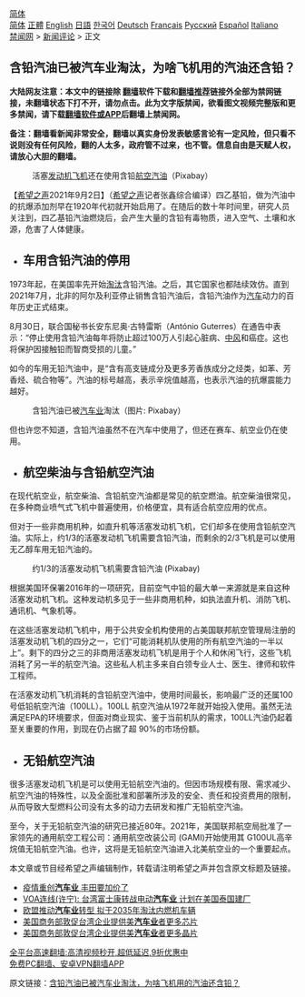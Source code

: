  <!-- 面包屑导航 --> <div class="breadcrumb"><!-- GTranslate: https://gtranslate.io/ -->  <div class="switcher notranslate">  <div class="selected">  <a href="#" onclick="return false;"> 简体</a>  </div>  <div class="option">  <a href="https://www.bannedbook.org" onclick="doGTranslate('zh-CN|zh-CN');jQuery('div.switcher div.selected a').html(jQuery(this).html());return false;" title="简体中文" class="nturl selected"> 简体</a>  <a href="https://www.bannedbook.org/zh-tw/" onclick="doGTranslate('zh-CN|zh-TW');jQuery('div.switcher div.selected a').html(jQuery(this).html());return false;" title="繁體中文" class="nturl"> 正體</a>  <a href="https://www.bannedbook.org/en/" onclick="doGTranslate('zh-CN|en');jQuery('div.switcher div.selected a').html(jQuery(this).html());return false;" title="English" class="nturl"> English</a>  <a href="https://www.bannedbook.org/ja/" onclick="doGTranslate('zh-CN|ja');jQuery('div.switcher div.selected a').html(jQuery(this).html());return false;" title="日本語" class="nturl"> 日語</a>  <a href="https://www.bannedbook.org/ko/" onclick="doGTranslate('zh-CN|ko');jQuery('div.switcher div.selected a').html(jQuery(this).html());return false;" title="한국어" class="nturl"> 한국어</a>  <a href="https://www.bannedbook.org/de/" onclick="doGTranslate('zh-CN|de');jQuery('div.switcher div.selected a').html(jQuery(this).html());return false;" title="Deutsch" class="nturl"> Deutsch</a>  <a href="https://www.bannedbook.org/fr/" onclick="doGTranslate('zh-CN|fr');jQuery('div.switcher div.selected a').html(jQuery(this).html());return false;" title="Français" class="nturl"> Français</a>  <a href="https://www.bannedbook.org/ru/" onclick="doGTranslate('zh-CN|ru');jQuery('div.switcher div.selected a').html(jQuery(this).html());return false;" title="Русский" class="nturl"> Русский</a>  <a href="https://www.bannedbook.org/es/" onclick="doGTranslate('zh-CN|es');jQuery('div.switcher div.selected a').html(jQuery(this).html());return false;" title="Español" class="nturl"> Español</a>  <a href="https://www.bannedbook.org/it/" onclick="doGTranslate('zh-CN|it');jQuery('div.switcher div.selected a').html(jQuery(this).html());return false;" title="Italiano" class="nturl"> Italiano</a>  </div>  </div>      <div class='breadcrumb-sub'><!-- Breadcrumb NavXT 6.3.0 --> <a href="https://www.bannedbook.org/" class="home">禁闻网</a> &gt; <a href="https://www.bannedbook.org/bnews/comments/" class="category">新闻评论</a> &gt; 正文</div></div><h2>含铅汽油已被汽车业淘汰，为啥飞机用的汽油还含铅？</h2> <p class="notice"><b>大陆网友注意：本文中的链接除 <a href="https://github.com/bannedbook/fanqiang" >翻墙</a>软件下载和<a href="https://github.com/killgcd/justmysocks/blob/master/README.md">翻墙推荐</a>链接外全部为禁网链接，未翻墙状态下打不开，请勿点击。此为文字版禁闻，欲看图文视频完整版和更多禁闻，请下载<a href="https://github.com/bannedbook/fanqiang">翻墙软件或APP</a>后翻墙上禁闻网。</p><p>备注：翻墙看新闻非常安全，翻墙以真实身份发表敏感言论有一定风险，但只看不说则没有任何风险，翻的人太多，政府管不过来，也不管。信息自由是天赋人权，请放心大胆的翻墙。</b></p>  <div class="entry"> <figure> <p><figcaption>活塞<a href="https://www.bannedbook.org/bnews/tag/%e5%8f%91%e5%8a%a8%e6%9c%ba/" class="st_tag internal_tag" rel="tag" title="标签 发动机 下的日志">发动机</a><a href="https://www.bannedbook.org/bnews/tag/%e9%a3%9e%e6%9c%ba/" class="st_tag internal_tag" rel="tag" title="标签 飞机 下的日志">飞机</a>还在使用含铅<a href="https://www.bannedbook.org/bnews/tag/%E8%88%AA%E7%A9%BA/" class="st_tag internal_tag" rel="tag" title="标签 航空 下的日志">航空</a><a href="https://www.bannedbook.org/bnews/tag/%e6%b1%bd%e6%b2%b9/" class="st_tag internal_tag" rel="tag" title="标签 汽油 下的日志">汽油</a>（Pixabay） </figcaption></figure> <p>【<span class='wp_keywordlink_affiliate'><a href="https://www.soundofhope.org" title="希望之声" target="_blank">希望之声</a></span>2021年9月2日】（<a href="https://www.bannedbook.org/bnews/tag/%e5%b8%8c%e6%9c%9b%e4%b9%8b%e5%a3%b0/" class="st_tag internal_tag" rel="tag" title="标签 希望之声 下的日志">希望之声</a>记者张鑫综合编译）四乙基铅，做为汽油中的抗爆添加剂早在1920年代初就开始启用了。在随后的数十年时间里，研究人员关注到，四乙基铅汽油燃烧后，会产生大量的含铅有毒物质，进入空气、土壤和水源，危害了人体健康。</p> <ul> <li> <h2>车用含铅汽油的停用</h2> </li> </ul> <p>1973年起，在美国率先开始<a href="https://www.bannedbook.org/bnews/tag/%E6%B7%98%E6%B1%B0/" class="st_tag internal_tag" rel="tag" title="标签 淘汰 下的日志">淘汰</a>含铅汽油。之后，其它国家也都陆续效仿。直到2021年7月，北非的阿尔及利亚停止销售含铅汽油后，含铅汽油作为<a href="https://www.bannedbook.org/bnews/tag/%e6%b1%bd%e8%bd%a6/" class="st_tag internal_tag" rel="tag" title="标签 汽车 下的日志">汽车</a>动力的百年历史正式结束。</p> <p>8月30日，联合国秘书长安东尼奥·古特雷斯（António Guterres）在通告中表示：“停止使用含铅汽油每年将防止超过100万人引起心脏病、<a href="https://www.bannedbook.org/bnews/tag/%E4%B8%AD%E9%A3%8E/" class="st_tag internal_tag" rel="tag" title="标签 中风 下的日志">中风</a>和癌症。这也将保护因接触铅而智商受损的儿童。”</p>  <p>如今的车用无铅汽油中，是“含有高支链成分及更多芳香族成分之烃类，如苯、芳香烃、硫合物等”。汽油的标号越高，表示辛烷值越高，也表示汽油的抗爆震能力越好。</p> <figure><figcaption>含铅汽油已被<a href="https://www.bannedbook.org/bnews/tag/%E6%B1%BD%E8%BD%A6%E4%B8%9A/" class="st_tag internal_tag" rel="tag" title="标签 汽车业 下的日志">汽车业</a>淘汰（图片: Pixabay）</figcaption></figure> <p>但也许您不知道，含铅汽油虽然不在汽车中使用了，但还在赛车、航空业仍在使用。</p> <ul> <li> <h2>航空柴油与含铅航空汽油</h2> </li> </ul> <p>在现代航空业，航空柴油、含铅航空汽油都是常见的航空燃油。航空柴油很常见，在多种商业喷气式飞机中普遍使用，价格便宜，具有适合航空应用的优点。</p>  <p>但对于一些非商用机种，如直升机等活塞发动机飞机，它们却多在使用含铅航空汽油。实际上，约1/3的活塞发动机飞机需要含铅汽油，而剩余的2/3飞机是可以使用无乙醇车用无铅汽油的。</p> <figure><figcaption>约1/3的活塞发动机飞机需要含铅汽油 (Pixabay)</figcaption></figure> <p>根据美国环保署2016年的一项研究，目前空气中铅的最大单一来源就是来自这种活塞发动机飞机。这种发动机多见于一些非商用机种，如执法直升机、消防飞机、通讯机、气象机等。</p> <p>在这些活塞发动机飞机中，用于公共安全机构使用的占美国联邦航空管理局注册的活塞发动机飞机的四分之一，它们“可能消耗机队使用的所有航空汽油的一半以上”。剩下的四分之三的非商用活塞发动机飞机是用于个人和休闲飞行，这些飞机消耗了另一半的航空汽油。这些私人机主多来自白领专业人士、医生、律师和软件工程师。</p>  <p>在活塞发动机飞机消耗的含铅航空汽油中，使用时间最长，影响最广泛的还属100号低铅航空汽油（100LL）。100LL 航空汽油从1972年就开始投入使用。虽然无法满足EPA的环境要求，但面对商业现实、鉴于当前机队的需求，100LL汽油仍起着至关重要的作用，到现在仍占据了超 90%的市场份额。</p> <ul> <li> <h2>无铅航空汽油</h2> </li> </ul> <p>很多活塞发动机飞机是可以使用无铅航空汽油的。但因市场规模有限、需求减少、航空汽油的特殊性，以及全面批准和部署所涉及的安全、责任和投资费用的限制，从而导致大型燃料公司没有太多的动力去研发和推广无铅航空汽油。</p> <p>至今，关于无铅航空汽油的研究已接近80年。2021年，美国联邦航空局批准了一家领先的通用航空工程公司：通用航空改装公司 (GAMI)开始使用其 G100UL高辛烷值无铅航空汽油。也许，这将是无铅航空汽油进入北美航空业的一个重要起点。</p>  <p>本文章或节目经希望之声编辑制作，转载请注明希望之声并包含原文标题及链接。 </p> <ul class='op-related-articles' title='相关阅读'> <li><a href='https://www.bannedbook.org/bnews/cnnews/20210826/1613181.html' target='_blank'>疫情重创<b>汽车业</b> 丰田要加价了</a></li> <li><a href='https://www.bannedbook.org/bnews/worldnews/usa/20210818/1608217.html' target='_blank'>VOA连线(许宁): 台湾富士康转战电动<b>汽车业</b> 计划在美国泰国建厂</a></li> <li><a href='https://www.bannedbook.org/bnews/comments/20210623/1572264.html' target='_blank'>欧盟推动<b>汽车业</b>转型 拟于2035年淘汰内燃机车辆</a></li> <li><a href='https://www.bannedbook.org/bnews/baitai/20210505/1540175.html' target='_blank'>美国商务部敦促台湾企业提供美<b>汽车业</b>者更多芯片</a></li> <li><a href='https://www.bannedbook.org/bnews/worldnews/usa/20210505/1539811.html' target='_blank'>美国商务部敦促台湾企业提供美<b>汽车业</b>者更多晶片</a></li> </ul> <p class="texttj"> <a href="https://github.com/bannedbook/fanqiang/wiki/V2ray%E6%9C%BA%E5%9C%BA" target="_blank">全平台高速翻墙:高清视频秒开,超低延迟,9折优惠中</a><br/> <a href="https://github.com/bannedbook/fanqiang/wiki/%E7%A6%81%E9%97%BB%E7%BD%91%E5%AE%89%E5%8D%93%E7%BF%BB%E5%A2%99%E6%96%B0%E9%97%BBAPP" target="_blank">免费PC翻墙、安卓VPN翻墙APP</a></p><p>原文链接：<a class="src_link"  href="https://www.soundofhope.org/post/541220" target="_blank">含铅汽油已被汽车业淘汰，为啥飞机用的汽油还含铅？</a></p><a name='sharetosocial'></a>  <div style="margin-bottom:5px;padding-bottom:5px;clear:both"> <div id="archive-pix-1" class="banner-ads"> <!-- AuctionX Display platform tag START --> <div id="26318x728x90x621x_ADSLOT2" clicktrack="%%CLICK_URL_ESC%%"></div> <!-- AuctionX Display platform tag END --> </div> <div id="archive-pix-2" class="banner-ads"> <!-- AuctionX Display platform tag START --> <div id="26315x300x250x621x_ADSLOT2" clicktrack="%%CLICK_URL_ESC%%"></div> <!-- AuctionX Display platform tag END --> </div> </div>  <div id="archive-pix-1" class="banner-ads"> <!-- AuctionX Display platform tag START --> <div id="26318x728x90x621x_ADSLOT3" clicktrack="%%CLICK_URL_ESC%%"></div> <!-- AuctionX Display platform tag END --> </div> </div><!--END ENTRY--> 